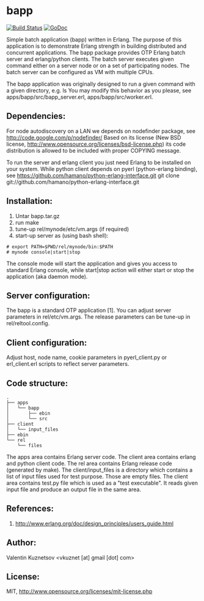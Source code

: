 # bapp

[![Build Status](https://travis-ci.org/vkuznet/bapp.svg?branch=master)](https://travis-ci.org/vkuznet/bapp)
[![GoDoc](https://godoc.org/github.com/vkuznet/bapp?status.svg)](https://godoc.org/github.com/vkuznet/bapp)


Simple batch application (bapp) written in Erlang. The purpose of this
application is to demonstrate Erlang strength in building distributed
and concurrent applications. The bapp package provides OTP Erlang 
batch server and erlang/python clients. The batch server executes given
command either on a server node or on a set of participating nodes.
The batch server can be configured as VM with multiple CPUs.

The bapp application was originally designed to run a given command
with a given directory, e.g. ls <path>
You may modify this behavior as you please, see
apps/bapp/src/bapp_server.erl, apps/bapp/src/worker.erl.

Dependencies:
-------------

For node autodiscovery on a LAN we depends on nodefinder package, see
http://code.google.com/p/nodefinder/
Based on its license (New BSD license, http://www.opensource.org/licenses/bsd-license.php)
its code distribution is allowed to be included with proper COPYING message.

To run the server and erlang client you just need Erlang to be installed
on your system. While python client depends on pyerl (python-erlang binding),
see
https://github.com/hamano/python-erlang-interface.git
git clone git://github.com/hamano/python-erlang-interface.git

Installation:
-------------

1. Untar bapp.tar.gz
2. run make
3. tune-up rel/mynode/etc/vm.args (if required)
4. start-up server as (using bash shell):

```
# export PATH=$PWD/rel/mynode/bin:$PATH
# mynode console|start|stop
```

The console mode will start the application and gives you access to
standard Erlang console, while start|stop action will either
start or stop the application (aka daemon mode).

Server configuration:
---------------------

The bapp is a standard OTP application [1]. You can adjust server
parameters in rel/etc/vm.args. The release parameters can be tune-up
in rel/reltool.config.

Client configuration:
---------------------

Adjust host, node name, cookie parameters in pyerl_client.py or erl_client.erl
scripts to reflect server parameters.

Code structure:
---------------

```
.
├── apps
│   └── bapp
│       ├── ebin
│       └── src
├── client
│   └── input_files
├── ebin
└── rel
    └── files
```

The apps area contains Erlang server code.
The client area contains erlang and python client code.
The rel area contains Erlang release code (generated by make).
The client/input_files is a directory which contains a list
of input files used for test purpose. Those are empty files.
The client area contains test.py file which is used as
a "test executable". It reads given input file and produce
an output file in the same area.

References:
-----------
1. http://www.erlang.org/doc/design_principles/users_guide.html 

Author:
-------
Valentin Kuznetsov <vkuznet [at] gmail [dot] com>

License:
--------
MIT, http://www.opensource.org/licenses/mit-license.php
